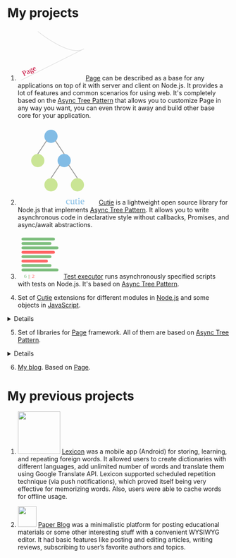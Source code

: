 # My projects

1. [<img class="project-logo" style="width: 150px; height: 117.4px;" src="data:image/svg+xml;base64,PHN2ZyB4bWxucz0iaHR0cDovL3d3dy53My5vcmcvMjAwMC9zdmciIHZlcnNpb249IjEuMSIgeG1s%0D%0AbnM6eGxpbms9Imh0dHA6Ly93d3cudzMub3JnLzE5OTkveGxpbmsiIHhtbG5zOnN2Z2pzPSJodHRw%0D%0AOi8vc3ZnanMuY29tL3N2Z2pzIiB3aWR0aD0iMjMwIiBoZWlnaHQ9IjE4MCI+PGRlZnMgaWQ9IlN2%0D%0AZ2pzRGVmczEwMDEiPjwvZGVmcz48c3ZnIGlkPSJTdmdqc1N2ZzEwMDIiIHdpZHRoPSIyIiBoZWln%0D%0AaHQ9IjAiIGZvY3VzYWJsZT0iZmFsc2UiIHN0eWxlPSJvdmVyZmxvdzogaGlkZGVuOyB0b3A6IC0x%0D%0AMDAlOyBsZWZ0OiAtMTAwJTsgcG9zaXRpb246IGFic29sdXRlOyBvcGFjaXR5OiAwIj48cG9seWxp%0D%0AbmUgaWQ9IlN2Z2pzUG9seWxpbmUxMDAzIiBwb2ludHM9IjAsMCI+PC9wb2x5bGluZT48cGF0aCBp%0D%0AZD0iU3ZnanNQYXRoMTAwNCIgZD0iTTEwIDMwQzEwIDMwIDEyMCAxMjAgMTcwIDkwTC01MCAyMDAg%0D%0AIj48L3BhdGg+PC9zdmc+PHBhdGggaWQ9IlN2Z2pzUGF0aDEwMDYiIGQ9Ik03MCAxMEM3MCAxMCAx%0D%0AODAgMTAwIDIzMCA3MEwxMCAxODAgIiBmaWxsPSJub25lIiBzdHJva2UtbGluZWpvaW49InJvdW5k%0D%0AIiBzdHJva2UtbGluZWNhcD0icm91bmQiIHN0cm9rZT0iI2UwZTBlMCIgc3Ryb2tlLXdpZHRoPSIy%0D%0AIj48L3BhdGg+PHRleHQgaWQ9IlN2Z2pzVGV4dDEwMDciIGZvbnQtZmFtaWx5PSJMdWNpZGEgR3Jh%0D%0AbmRlIiB4PSIzOCIgeT0iMTQ3LjEwMTU2MjUiIHRyYW5zZm9ybT0ibWF0cml4KDAuODk4Nzk0MDQ2%0D%0AMjk5MTY3LC0wLjQzODM3MTE0Njc4OTA3NzQsMC40MzgzNzExNDY3ODkwNzc0LDAuODk4Nzk0MDQ2%0D%0AMjk5MTY3LC01Ni4wODI3MjcwODE2NDI4MTUsMzguODY4MDgzMTgxODAxNDcpIiBmb250LXNpemU9%0D%0AIjI2IiB0ZXh0LWFuY2hvcj0ibWlkZGxlIiBmYW1pbHk9Ikx1Y2lkYSBHcmFuZGUiIHNpemU9IjI2%0D%0AIiBhbmNob3I9Im1pZGRsZSIgc3ZnanM6ZGF0YT0ieyZxdW90O2xlYWRpbmcmcXVvdDs6JnF1b3Q7%0D%0AMS41ZW0mcXVvdDt9Ij48dHNwYW4gaWQ9IlN2Z2pzVHNwYW4xMDA4IiBmaWxsPSIjYzQwMjMzIj5Q%0D%0AYWdlPC90c3Bhbj48L3RleHQ+PC9zdmc+">](https://github.com/Guseyn/page)
[Page](https://github.com/Guseyn/page) can be described as a base for any applications on top of it with server and client on Node.js. It provides a lot of features and common scenarios for using web. It's completely based on the [Async Tree Pattern](/../../pdf/Async_Tree_Pattern.pdf?v={version}) that allows you to customize Page in any way you want, you can even throw it away and build other base core for your application.

2. [<img class="project-logo" src="data:image/svg+xml;base64,PHN2ZyB4bWxucz0iaHR0cDovL3d3dy53My5vcmcvMjAwMC9zdmciIHZlcnNpb249IjEuMSIgeG1s%0D%0AbnM6eGxpbms9Imh0dHA6Ly93d3cudzMub3JnLzE5OTkveGxpbmsiIHhtbG5zOnN2Z2pzPSJodHRw%0D%0AOi8vc3ZnanMuY29tL3N2Z2pzIiB3aWR0aD0iMTgwIiBoZWlnaHQ9IjE4MCI+PGRlZnMgaWQ9IlN2%0D%0AZ2pzRGVmczEwMDEiPjwvZGVmcz48c3ZnIGlkPSJTdmdqc1N2ZzEwMDIiIHdpZHRoPSIyIiBoZWln%0D%0AaHQ9IjAiIGZvY3VzYWJsZT0iZmFsc2UiIHN0eWxlPSJvdmVyZmxvdzogaGlkZGVuOyB0b3A6IC0x%0D%0AMDAlOyBsZWZ0OiAtMTAwJTsgcG9zaXRpb246IGFic29sdXRlOyBvcGFjaXR5OiAwIj48cG9seWxp%0D%0AbmUgaWQ9IlN2Z2pzUG9seWxpbmUxMDAzIiBwb2ludHM9IjAsMCI+PC9wb2x5bGluZT48cGF0aCBp%0D%0AZD0iU3ZnanNQYXRoMTAwNCIgZD0iTTAgMCAiPjwvcGF0aD48L3N2Zz48Y2lyY2xlIGlkPSJTdmdq%0D%0Ac0NpcmNsZTEwMDYiIHI9IjE1IiBjeD0iNzUiIGN5PSIyNSIgZmlsbD0iIzgyYmNlNSI+PC9jaXJj%0D%0AbGU+PGxpbmUgaWQ9IlN2Z2pzTGluZTEwMDciIHgxPSI2NSIgeTE9IjM1IiB4Mj0iNDUiIHkyPSI2%0D%0ANSIgc3Ryb2tlPSIjOTk5OTk5IiBzdHJva2Utd2lkdGg9IjIiPjwvbGluZT48bGluZSBpZD0iU3Zn%0D%0AanNMaW5lMTAwOCIgeDE9Ijg1IiB5MT0iMzUiIHgyPSIxMDUiIHkyPSI2NSIgc3Ryb2tlPSIjOTk5%0D%0AOTk5IiBzdHJva2Utd2lkdGg9IjIiPjwvbGluZT48Y2lyY2xlIGlkPSJTdmdqc0NpcmNsZTEwMDki%0D%0AIHI9IjE1IiBjeD0iNDUiIGN5PSI4MCIgZmlsbD0iI2NhZTU5NSI+PC9jaXJjbGU+PGNpcmNsZSBp%0D%0AZD0iU3ZnanNDaXJjbGUxMDEwIiByPSIxNSIgY3g9IjEwNSIgY3k9IjgwIiBmaWxsPSIjODJiY2U1%0D%0AIj48L2NpcmNsZT48bGluZSBpZD0iU3ZnanNMaW5lMTAxMSIgeDE9Ijk1IiB5MT0iOTAiIHgyPSI3%0D%0ANSIgeTI9IjEyMCIgc3Ryb2tlPSIjOTk5OTk5IiBzdHJva2Utd2lkdGg9IjIiPjwvbGluZT48bGlu%0D%0AZSBpZD0iU3ZnanNMaW5lMTAxMiIgeDE9IjExNSIgeTE9IjkwIiB4Mj0iMTM1IiB5Mj0iMTIwIiBz%0D%0AdHJva2U9IiM5OTk5OTkiIHN0cm9rZS13aWR0aD0iMiI+PC9saW5lPjxjaXJjbGUgaWQ9IlN2Z2pz%0D%0AQ2lyY2xlMTAxMyIgcj0iMTUiIGN4PSI3NSIgY3k9IjEzNSIgZmlsbD0iI2NhZTU5NSI+PC9jaXJj%0D%0AbGU+PGNpcmNsZSBpZD0iU3ZnanNDaXJjbGUxMDE0IiByPSIxNSIgY3g9IjEzNSIgY3k9IjEzNSIg%0D%0AZmlsbD0iI2NhZTU5NSI+PC9jaXJjbGU+PHRleHQgaWQ9IlN2Z2pzVGV4dDEwMTUiIGZvbnQtZmFt%0D%0AaWx5PSJUYWhvbWEiIHg9IjEzMCIgeT0iMTc5LjEwMTU2MjUiIGZvbnQtc2l6ZT0iMjIiIHRleHQt%0D%0AYW5jaG9yPSJtaWRkbGUiIGZhbWlseT0iVGFob21hIiBzaXplPSIyMiIgYW5jaG9yPSJtaWRkbGUi%0D%0AIHN2Z2pzOmRhdGE9InsmcXVvdDtsZWFkaW5nJnF1b3Q7OiZxdW90OzEuNWVtJnF1b3Q7fSI+PHRz%0D%0AcGFuIGlkPSJTdmdqc1RzcGFuMTAxNiIgZmlsbD0iIzgyYmNlNSI+Y3V0aWU8L3RzcGFuPjwvdGV4%0D%0AdD48L3N2Zz4=">](https://github.com/Guseyn/cutie)
[Cutie](https://github.com/Guseyn/cutie) is a lightweight open source library for Node.js that implements [Async Tree Pattern](/../../pdf/Async_Tree_Pattern.pdf?v={version}). It allows you to write asynchronous code in declarative style without callbacks, Promises, and async/await abstractions.

3. [<img class="project-logo" style="width: 100px; height: 100px" src="data:image/svg+xml;base64,PHN2ZyB4bWxucz0iaHR0cDovL3d3dy53My5vcmcvMjAwMC9zdmciIHZlcnNpb249IjEuMSIgeG1s%0D%0AbnM6eGxpbms9Imh0dHA6Ly93d3cudzMub3JnLzE5OTkveGxpbmsiIHhtbG5zOnN2Z2pzPSJodHRw%0D%0AOi8vc3ZnanMuY29tL3N2Z2pzIiB3aWR0aD0iMTI1IiBoZWlnaHQ9IjE1MCI+PGRlZnMgaWQ9IlN2%0D%0AZ2pzRGVmczEwMDEiPjwvZGVmcz48c3ZnIGlkPSJTdmdqc1N2ZzEwMDIiIHdpZHRoPSIyIiBoZWln%0D%0AaHQ9IjAiIGZvY3VzYWJsZT0iZmFsc2UiIHN0eWxlPSJvdmVyZmxvdzogaGlkZGVuOyB0b3A6IC0x%0D%0AMDAlOyBsZWZ0OiAtMTAwJTsgcG9zaXRpb246IGFic29sdXRlOyBvcGFjaXR5OiAwIj48cG9seWxp%0D%0AbmUgaWQ9IlN2Z2pzUG9seWxpbmUxMDAzIiBwb2ludHM9IjAsMCI+PC9wb2x5bGluZT48cGF0aCBp%0D%0AZD0iU3ZnanNQYXRoMTAwNCIgZD0iTTAgMCAiPjwvcGF0aD48L3N2Zz48bGluZSBpZD0iU3ZnanNM%0D%0AaW5lMTAwNiIgeDE9IjE1IiB5MT0iMTUiIHgyPSIxMDAiIHkyPSIxNSIgc3Ryb2tlLWxpbmVjYXA9%0D%0AInJvdW5kIiBzdHJva2U9IiM3ZmJmN2YiIHN0cm9rZS13aWR0aD0iMTAiPjwvbGluZT48bGluZSBp%0D%0AZD0iU3ZnanNMaW5lMTAwNyIgeDE9IjE1IiB5MT0iMzAiIHgyPSI5MCIgeTI9IjMwIiBzdHJva2Ut%0D%0AbGluZWNhcD0icm91bmQiIHN0cm9rZT0iIzdmYmY3ZiIgc3Ryb2tlLXdpZHRoPSIxMCI+PC9saW5l%0D%0APjxsaW5lIGlkPSJTdmdqc0xpbmUxMDA4IiB4MT0iMTUiIHkxPSI0NSIgeDI9IjExMCIgeTI9IjQ1%0D%0AIiBzdHJva2UtbGluZWNhcD0icm91bmQiIHN0cm9rZT0iIzdmYmY3ZiIgc3Ryb2tlLXdpZHRoPSIx%0D%0AMCI+PC9saW5lPjxsaW5lIGlkPSJTdmdqc0xpbmUxMDA5IiB4MT0iMTUiIHkxPSI2MCIgeDI9IjEw%0D%0AMCIgeTI9IjYwIiBzdHJva2UtbGluZWNhcD0icm91bmQiIHN0cm9rZT0iI2ZmNjY2NiIgc3Ryb2tl%0D%0ALXdpZHRoPSIxMCI+PC9saW5lPjxsaW5lIGlkPSJTdmdqc0xpbmUxMDEwIiB4MT0iMTUiIHkxPSI3%0D%0ANSIgeDI9IjkwIiB5Mj0iNzUiIHN0cm9rZS1saW5lY2FwPSJyb3VuZCIgc3Ryb2tlPSIjN2ZiZjdm%0D%0AIiBzdHJva2Utd2lkdGg9IjEwIj48L2xpbmU+PGxpbmUgaWQ9IlN2Z2pzTGluZTEwMTEiIHgxPSIx%0D%0ANSIgeTE9IjkwIiB4Mj0iODAiIHkyPSI5MCIgc3Ryb2tlLWxpbmVjYXA9InJvdW5kIiBzdHJva2U9%0D%0AIiNmZjY2NjYiIHN0cm9rZS13aWR0aD0iMTAiPjwvbGluZT48bGluZSBpZD0iU3ZnanNMaW5lMTAx%0D%0AMiIgeDE9IjE1IiB5MT0iMTA1IiB4Mj0iOTAiIHkyPSIxMDUiIHN0cm9rZS1saW5lY2FwPSJyb3Vu%0D%0AZCIgc3Ryb2tlPSIjN2ZiZjdmIiBzdHJva2Utd2lkdGg9IjEwIj48L2xpbmU+PGxpbmUgaWQ9IlN2%0D%0AZ2pzTGluZTEwMTMiIHgxPSIxNSIgeTE9IjEyMCIgeDI9IjExMCIgeTI9IjEyMCIgc3Ryb2tlLWxp%0D%0AbmVjYXA9InJvdW5kIiBzdHJva2U9IiM3ZmJmN2YiIHN0cm9rZS13aWR0aD0iMTAiPjwvbGluZT48%0D%0AdGV4dCBpZD0iU3ZnanNUZXh0MTAxNCIgZm9udC1mYW1pbHk9IlRhaG9tYSIgeD0iMzIiIHk9IjE0%0D%0ANy4xMDE1NjI1IiBmb250LXNpemU9IjE2IiB0ZXh0LWFuY2hvcj0ibWlkZGxlIiBmYW1pbHk9IlRh%0D%0AaG9tYSIgc2l6ZT0iMTYiIGFuY2hvcj0ibWlkZGxlIiBzdmdqczpkYXRhPSJ7JnF1b3Q7bGVhZGlu%0D%0AZyZxdW90OzomcXVvdDsxLjVlbSZxdW90O30iPjx0c3BhbiBpZD0iU3ZnanNUc3BhbjEwMTUiIGZp%0D%0AbGw9IiM3ZmJmN2YiPjY8L3RzcGFuPjx0c3BhbiBpZD0iU3ZnanNUc3BhbjEwMTYiIGZpbGw9IiM3%0D%0AZmJmN2YiPiB8PC90c3Bhbj48dHNwYW4gaWQ9IlN2Z2pzVHNwYW4xMDE3IiBmaWxsPSIjZmY2NjY2%0D%0AIj58IDwvdHNwYW4+PHRzcGFuIGlkPSJTdmdqc1RzcGFuMTAxOCIgZmlsbD0iI2ZmNjY2NiI+Mjwv%0D%0AdHNwYW4+PC90ZXh0Pjwvc3ZnPg==">](https://github.com/Guseyn/node-test-executor)
[Test executor](https://github.com/Guseyn/node-test-executor) runs asynchronously specified scripts with tests on Node.js. It's based on [Async Tree Pattern](/../../pdf/Async_Tree_Pattern.pdf?v={version}).

4. Set of [Cutie](https://github.com/Guseyn/cutie) extensions for different modules in [Node.js](https://nodejs.org/dist/latest/docs/api/) and some objects in [JavaScript](https://developer.mozilla.org/en-US/docs/Web/JavaScript/Reference/Global_Objects).
<details  id="cuties-details"></details>

5. Set of libraries for [Page](https://github.com/Guseyn/cutie) framework. All of them are based on [Async Tree Pattern](/../../pdf/Async_Tree_Pattern.pdf?v={version}).
<details  id="page-libs-details"></details>

6. [My blog](https://github.com/Guseyn/guseyn.com). Based on [Page](https://github.com/Guseyn/page).

# My previous projects

1. [<img class="project-logo" style="width: 96px; height: 96px;" src="/../../image/lexicon.png">](https://github.com/Guseyn/Lexicon-android-)
[Lexicon](https://github.com/Guseyn/Lexicon-android-) was a mobile app (Android) for storing, learning, and repeating foreign words. It allowed users to create dictionaries with different languages, add unlimited number of words and translate them using Google Translate API. Lexicon supported scheduled repetition technique (via push notifications), which proved itself being very effective for memorizing words. Also, users were able to cache words for offline usage.

2. [<img class="project-logo" style="width: 42px; height: 47px;" src="/../../image/pb.png">](https://github.com/Guseyn/Paper-blog)
[Paper Blog](https://github.com/Guseyn/Paper-blog) was a minimalistic platform for posting educational materials or some other interesting stuff with a convenient WYSIWYG editor. It had basic features like posting and editing articles, writing reviews, subscribing to user’s favorite authors and topics.
